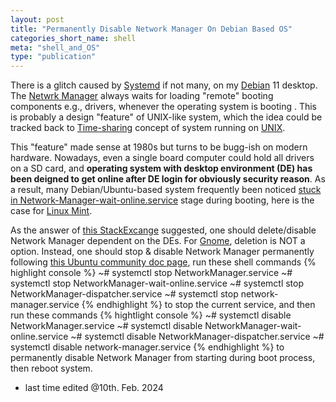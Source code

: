 ```yaml
---
layout: post
title: "Permanently Disable Network Manager On Debian Based OS"
categories_short_name: shell
meta: "shell_and_OS"
type: "publication"
---
```


There is a glitch caused by [Systemd](https://en.wikipedia.org/wiki/Systemd) if not many, on my [Debian](https://wiki.debian.org/) 11 desktop. 
The [Netwrk Manager](https://help.ubuntu.com/community/NetworkManager#Stopping_and_Disabling_NetworkManager) always waits for loading "remote" booting components e.g., drivers, whenever the operating system is booting . 
This is probably a design "feature" of UNIX-like system, which the idea could be tracked back to [Time-sharing](https://en.wikipedia.org/wiki/Time-sharing#Time-sharing) concept of system running on 
[UNIX](https://en.wikipedia.org/wiki/Unix).

This "feature" made sense at 1980s but turns to be bugg-ish on modern hardware. Nowadays, even a single board computer could hold all drivers on a SD card, and **operating system with desktop environment (DE) has been deigned to get online after DE login for obviously security reason**. As a result, many Debian/Ubuntu-based system frequently been noticed [stuck in Network-Manager-wait-online.service](https://askubuntu.com/questions/1018576/what-does-networkmanager-wait-online-service-do) stage during booting, here is the case for [Linux Mint](https://forums.linuxmint.com/viewtopic.php?t=282437).   

As the answer of [this StackExcange](https://askubuntu.com/questions/1091653/how-do-i-disable-network-manager-permanently) suggested, one should delete/disable Network Manager dependent on the DEs. For [Gnome](https://apps.gnome.org/), deletion is NOT a option. Instead, one should stop & disable Network Manager permanently following [this Ubuntu community doc page](https://help.ubuntu.com/community/NetworkManager#Stopping_and_Disabling_NetworkManager), run these shell commands
{% highlight console %}
~# systemctl stop NetworkManager.service
~# systemctl stop NetworkManager-wait-online.service
~# systemctl stop NetworkManager-dispatcher.service
~# systemctl stop network-manager.service
{% endhighlight %}
to stop the current service, and then run these commands
{% hightlight console %}
~# systemctl disable NetworkManager.service
~# systemctl disable NetworkManager-wait-online.service
~# systemctl disable NetworkManager-dispatcher.service
~# systemctl disable network-manager.service
{% endhighlight %}
to permanently disable Network Manager from starting during boot process, then reboot system.

- last time edited @10th. Feb. 2024
